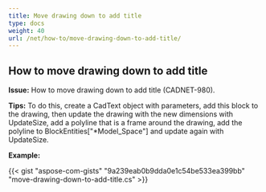 ```yaml
---
title: Move drawing down to add title
type: docs
weight: 40
url: /net/how-to/move-drawing-down-to-add-title/
---
```


## **How to move drawing down to add title**

**Issue:** How to move drawing down to add title (CADNET-980).

**Tips:** To do this, create a CadText object with parameters, add this block to the drawing, then update the drawing with the new dimensions with UpdateSize, add a polyline that is a frame around the drawing, add the polyline to BlockEntities["*Model_Space"] and update again with UpdateSize.

**Example:**

{{< gist "aspose-com-gists" "9a239eab0b9dda0e1c54be533ea399bb" "move-drawing-down-to-add-title.cs" >}}